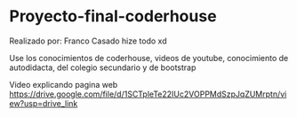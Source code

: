 # Proyecto-final-coderhouse

Realizado por: Franco Casado
hize todo xd

Use los conocimientos de coderhouse, videos de youtube, conocimiento de autodidacta, del colegio secundario y de bootstrap

Video explicando pagina web
https://drive.google.com/file/d/1SCTpleTe22IUc2VOPPMdSzpJqZUMrptn/view?usp=drive_link
